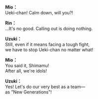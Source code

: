 # 

  
**Mio：**  
Ueki-chan! Calm down, will you?!  
  
**Rin：**  
...It's no good. Calling out is doing nothing.  
  
**Uzuki：**  
Still, even if it means facing a tough fight,  
we have to stop Ueki-chan no matter what!  
  
**Mio：**  
You said it, Shimamu!  
After all, we're idols!  
  
**Uzuki：**  
Yes! Let's do our very best as a team—  
as \"New Generations\"!  
